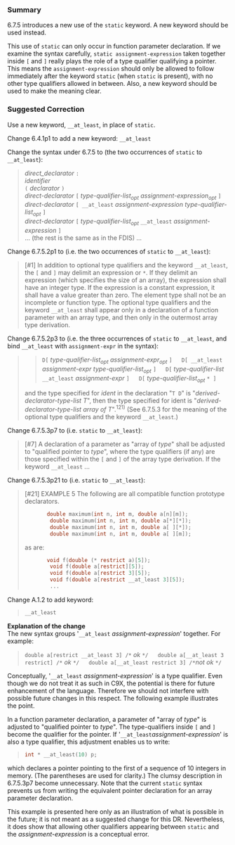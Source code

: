 ### Summary

6.7.5 introduces a new use of the `static` keyword. A new keyword should be used
instead.

This use of `static` can only occur in function parameter declaration. If we
examine the syntax carefully, `static assignment-expression` taken together
inside `[` and `]` really plays the role of a type qualifier qualifying a
pointer. This means the `assignment-expression` should only be allowed to follow
immediately after the keyword `static` (when `static` is present), with no other
type qualifiers allowed in between. Also, a new keyword should be used to make
the meaning clear.

### Suggested Correction

Use a new keyword, `__at_least`, in place of `static`.

Change 6.4.1p1 to add a new keyword: `__at_least`

Change the syntax under 6.7.5 to (the two occurrences of `static` to
`__at_least`):

> *direct\_declarator* `:`  
> *identifier*  
> `(` *declarator* `)`  
> *direct-declarator* `[` *type-qualifier-list<sub>opt</sub>
> assignment-expression<sub>opt</sub>* `]`  
> *direct-declarator* `[ __at_least` *assignment-expression
> type-qualifier-list<sub>opt</sub>* `]`  
> *direct-declarator* `[` *type-qualifier-list<sub>opt</sub>* `__at_least`
> *assignment-expression* `]`  
> ... (the rest is the same as in the FDIS) ...

Change 6.7.5.2p1 to (i.e. the two occurrences of `static` to `__at_least`):

> \[#1] In addition to optional type qualifiers and the keyword `__at_least`, the
> `[` and `]` may delimit an expression or `*`. If they delimit an expression
> (which specifies the size of an array), the expression shall have an integer
> type. If the expression is a constant expression, it shall have a value greater
> than zero. The element type shall not be an incomplete or function type. The
> optional type qualifiers and the keyword `__at_least` shall appear only in a
> declaration of a function parameter with an array type, and then only in the
> outermost array type derivation.

Change 6.7.5.2p3 to (i.e. the three occurrences of `static` to `__at_least`, and
bind `__at_least` with `assignment-expr` in the syntax):

> > `D[` *type-qualifier-list<sub>opt</sub> assignment-expr<sub>opt</sub>* `]  
> > D[ __at_least` *assignment-expr type-qualifier-list<sub>opt</sub>* `]  
> > D[` *type-qualifier-list* `__at_least` *assignment-expr* `]  
> > D[` *type-qualifier-list<sub>opt</sub>* `* ]`
> 
> and the type specified for *ident* in the declaration "`T D`" is
> "*derived-declarator-type-list T*", then the type specified for ident is
> "*derived-declarator-type-list array of T*".<sup>121\)</sup> (See 6.7.5.3 for
> the meaning of the optional type qualifiers and the keyword `__at_least`.)

Change 6.7.5.3p7 to (i.e. `static` to `__at_least`):

> \[#7] A declaration of a parameter as "array of *type*" shall be adjusted to
> "qualified pointer to *type*", where the type qualifiers (if any) are those
> specified within the `[` and `]` of the array type derivation. If the keyword
> `__at_least` ...

Change 6.7.5.3p21 to (i.e. `static` to `__at_least`):

> \[#21] EXAMPLE 5 The following are all compatible function prototype
> declarators.
> 
> ```c
>        double maximum(int n, int m, double a[n][m]);
>         double maximum(int n, int m, double a[*][*]);
>         double maximum(int n, int m, double a[ ][*]);
>         double maximum(int n, int m, double a[ ][m]);
> ```
> 
> as are:
> 
> ```c
>        void f(double (* restrict a)[5]);
>         void f(double a[restrict][5]);
>         void f(double a[restrict 3][5]);
>         void f(double a[restrict __at_least 3][5]);
>         ...
> ```

Change A.1.2 to add keyword:

> ```c
> __at_least
> ```

**Explanation of the change**  
The new syntax groups '`__at_least` *assignment-expression*' together. For
example:

> `double a[restrict __at_least 3] /*` *ok* `*/  
> double a[__at_least 3 restrict] /*` *ok* `*/  
> double a[__at_least restrict 3] /*`*not ok* `*/`

Conceptually, '`__at_least` *assignment-expression*' is a type qualifier. Even
though we do not treat it as such in C9X, the potential is there for future
enhancement of the language. Therefore we should not interfere with possible
future changes in this respect. The following example illustrates the point.

In a function parameter declaration, a parameter of "array of *type*" is
adjusted to "qualified pointer to *type*". The type-qualifiers inside `[` and
`]` become the qualifier for the pointer. If
'`__at_least`*assignment-expression*' is also a type qualifier, this adjustment
enables us to write:

> ```c
> int * __at_least(10) p;
> ```

which declares a pointer pointing to the first of a sequence of 10 integers in
memory. (The parentheses are used for clarity.) The clumsy description in
6.7.5.3p7 become unnecessary. Note that the current `static` syntax prevents us
from writing the equivalent pointer declaration for an array parameter
declaration.

This example is presented here only as an illustration of what is possible in
the future; it is not meant as a suggested change for this DR. Nevertheless, it
does show that allowing other qualifiers appearing between `static` and the
*assignment-expression* is a conceptual error.
